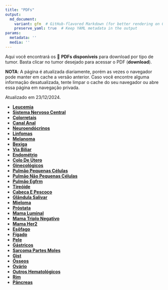 ```yaml
---
title: "PDFs"
output: 
  md_document:
    variant: gfm  # GitHub-flavored Markdown (for better rendering on GitHub)
    preserve_yaml: true  # Keep YAML metadata in the output
params:
  metadata: ''
  media: ''
---
```


<script async src="https://scripts.simpleanalyticscdn.com/latest.js"></script>

Aqui você encontrará os 📝 **PDFs disponíveis** para download por tipo
de tumor. Basta clicar no tumor desejado para acessar o PDF
(**download**).

**NOTA**: A página é atualizada diariamente, porém as vezes o navegador
pode manter em cache a versão anterior. Caso você encontre alguma
informação desatualizada, tente limpar o cache do seu navegador ou abre
essa página em navegação privada.

Atualizado em 23/12/2024.

- [**Leucemia**](https://coeoralmeds-e768.restdb.io/media/67690e38f63b8048000a3ea9?download=true)
- [**Sistema Nervoso
  Central**](https://coeoralmeds-e768.restdb.io/media/67690e39f63b8048000a3eac?download=true)
- [**Colorretais**](https://coeoralmeds-e768.restdb.io/media/67690e3cf63b8048000a3eb1?download=true)
- [**Canal
  Anal**](https://coeoralmeds-e768.restdb.io/media/67690e3df63b8048000a3eb3?download=true)
- [**Neuroendócrinos**](https://coeoralmeds-e768.restdb.io/media/67690e3ff63b8048000a3eb5?download=true)
- [**Linfomas**](https://coeoralmeds-e768.restdb.io/media/67690e40f63b8048000a3eb7?download=true)
- [**Melanoma**](https://coeoralmeds-e768.restdb.io/media/67690e42f63b8048000a3eb9?download=true)
- [**Bexiga**](https://coeoralmeds-e768.restdb.io/media/67690e43f63b8048000a3ebb?download=true)
- [**Via
  Biliar**](https://coeoralmeds-e768.restdb.io/media/67690e45f63b8048000a3ebd?download=true)
- [**Endométrio**](https://coeoralmeds-e768.restdb.io/media/67690e46f63b8048000a3ebf?download=true)
- [**Colo De
  Útero**](https://coeoralmeds-e768.restdb.io/media/67690e47f63b8048000a3ec1?download=true)
- [**Ginecológicos**](https://coeoralmeds-e768.restdb.io/media/67690e49f63b8048000a3ec3?download=true)
- [**Pulmão Pequenas
  Células**](https://coeoralmeds-e768.restdb.io/media/67690e4af63b8048000a3ec5?download=true)
- [**Pulmão Não Pequenas
  Células**](https://coeoralmeds-e768.restdb.io/media/67690e4cf63b8048000a3ec7?download=true)
- [**Pulmão
  Egfrm**](https://coeoralmeds-e768.restdb.io/media/67690e4df63b8048000a3ec9?download=true)
- [**Tireóide**](https://coeoralmeds-e768.restdb.io/media/67690e50f63b8048000a3ecd?download=true)
- [**Cabeça E
  Pescoço**](https://coeoralmeds-e768.restdb.io/media/67690e51f63b8048000a3ecf?download=true)
- [**Glândula
  Salivar**](https://coeoralmeds-e768.restdb.io/media/67690e53f63b8048000a3ed1?download=true)
- [**Mieloma**](https://coeoralmeds-e768.restdb.io/media/67690e55f63b8048000a3ed3?download=true)
- [**Próstata**](https://coeoralmeds-e768.restdb.io/media/67690e56f63b8048000a3ed5?download=true)
- [**Mama
  Luminal**](https://coeoralmeds-e768.restdb.io/media/67690e59f63b8048000a3ed9?download=true)
- [**Mama Triplo
  Negativo**](https://coeoralmeds-e768.restdb.io/media/67690e5af63b8048000a3edb?download=true)
- [**Mama
  Her2**](https://coeoralmeds-e768.restdb.io/media/67690e5cf63b8048000a3edd?download=true)
- [**Esôfago**](https://coeoralmeds-e768.restdb.io/media/67690e5df63b8048000a3edf?download=true)
- [**Fígado**](https://coeoralmeds-e768.restdb.io/media/67690e5ff63b8048000a3ee1?download=true)
- [**Pele**](https://coeoralmeds-e768.restdb.io/media/67690e60f63b8048000a3ee3?download=true)
- [**Gástricos**](https://coeoralmeds-e768.restdb.io/media/67690e61f63b8048000a3ee5?download=true)
- [**Sarcoma Partes
  Moles**](https://coeoralmeds-e768.restdb.io/media/67690e63f63b8048000a3ee7?download=true)
- [**Gist**](https://coeoralmeds-e768.restdb.io/media/67690e64f63b8048000a3ee9?download=true)
- [**Ósseos**](https://coeoralmeds-e768.restdb.io/media/67690e65f63b8048000a3eeb?download=true)
- [**Ovário**](https://coeoralmeds-e768.restdb.io/media/67690e67f63b8048000a3eed?download=true)
- [**Outros
  Hematológicos**](https://coeoralmeds-e768.restdb.io/media/67690e68f63b8048000a3eef?download=true)
- [**Rim**](https://coeoralmeds-e768.restdb.io/media/67690e69f63b8048000a3ef1?download=true)
- [**Pâncreas**](https://coeoralmeds-e768.restdb.io/media/67690e6bf63b8048000a3ef3?download=true)
